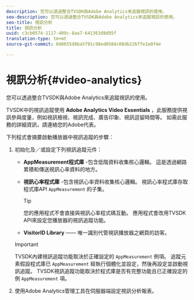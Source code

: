 ```yaml
---
description: 您可以透過整合TVSDK與Adobe Analytics來追蹤視訊的使用。
seo-description: 您可以透過整合TVSDK與Adobe Analytics來追蹤視訊的使用。
seo-title: 視訊分析
title: 視訊分析
uuid: c3cb0574-1117-409c-8aa7-641363d8d85f
translation-type: tm+mt
source-git-commit: 040655d8ba5f91c98ed0584c08db226ffe1e0f4e

---
```



# 視訊分析{#video-analytics}

您可以透過整合TVSDK與Adobe Analytics來追蹤視訊的使用。

TVSDK中的視訊追蹤使用 **Adobe Analytics Video Essentials** ，此服務提供視訊參與度量，例如視訊檢視、視訊完成、廣告印象、視訊逗留時間等。 如需此服務的詳細資訊，請連絡您的Adobe代表。

下列程式會摘要啟動播放器中視訊追蹤的步驟：

1. 初始化及／或設定下列視訊追蹤元件：

   * **AppMeasurement程式庫** -包含低階資料收集核心邏輯。 這是透過網路累積和傳送視訊心率資料的地方。
   * **視訊心率程式庫** -包含視訊心率資料收集核心邏輯。 視訊心率程式庫存取程式庫API `AppMeasurement` 的子集。

      >[!TIP]
      >
      >您的應用程式不會直接與視訊心率程式碼互動。 應用程式會改用TVSDK API來設定您播放器的視訊追蹤功能。

   * **VisitorID Library** —— 唯一識別代管視訊播放器之網頁的訪客。
   >[!IMPORTANT]
   >
   >TVSDK內建視訊追蹤功能取決於正確設定的 `AppMeasurement` 例項。 追蹤元素假設程式庫已 `AppMeasurement` 經執行個體化並設定，然後再設定並啟動視訊追蹤。 TVSDK視訊追蹤功能取決於程式庫是否有完整功能且已正確設定的例 `AppMeasurement` 項。

1. 使用Adobe Analytics管理工具在伺服器端設定視訊分析報表。


